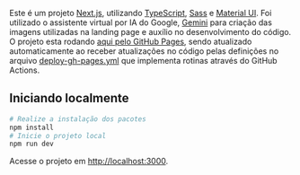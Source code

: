 Este é um projeto [Next.js](https://nextjs.org), utilizando [TypeScript](https://www.typescriptlang.org/), [Sass](https://sass-lang.com/) e [Material UI](https://mui.com/).
Foi utilizado o assistente virtual por IA do Google, [Gemini](https://gemini.google.com/) para criação das imagens utilizadas na landing page e auxílio no desenvolvimento do código.
O projeto esta rodando [aqui pelo GitHub Pages](https://ricardoafsilva.github.io/motorista-px-lp/), sendo atualizado automaticamente ao receber atualizações no código pelas definições no arquivo [deploy-gh-pages.yml](https://github.com/ricardoafsilva/motorista-px-lp/blob/main/.github/workflows/deploy-gh-pages.yml) que implementa rotinas através do GitHub Actions.

## Iniciando localmente

```bash
# Realize a instalação dos pacotes
npm install
# Inicie o projeto local
npm run dev
```

Acesse o projeto em [http://localhost:3000](http://localhost:3000).